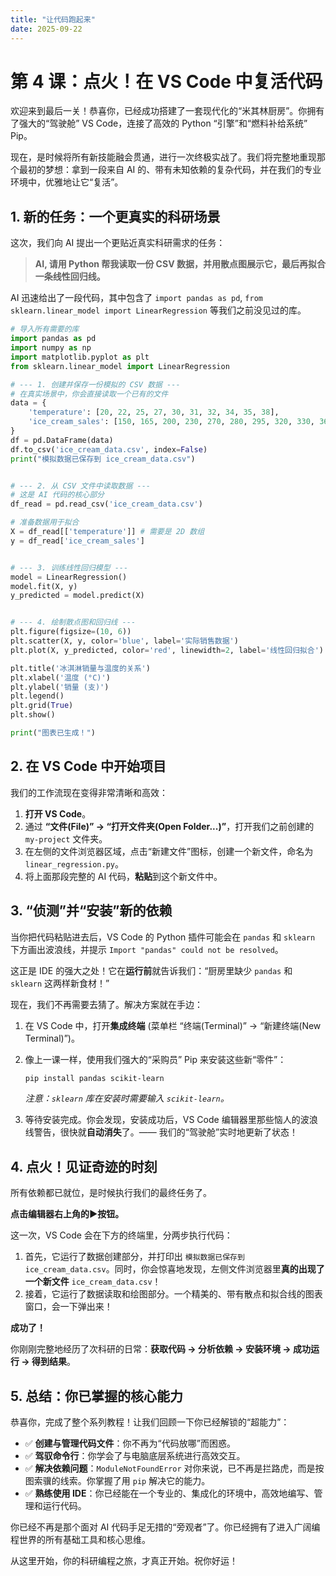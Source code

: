 ```yaml
---
title: "让代码跑起来"
date: 2025-09-22
---
```


# 第 4 课：点火！在 VS Code 中复活代码

欢迎来到最后一关！恭喜你，已经成功搭建了一套现代化的“米其林厨房”。你拥有了强大的“驾驶舱” VS Code，连接了高效的 Python “引擎”和“燃料补给系统” Pip。

现在，是时候将所有新技能融会贯通，进行一次终极实战了。我们将完整地重现那个最初的梦想：拿到一段来自 AI 的、带有未知依赖的复杂代码，并在我们的专业环境中，优雅地让它“复活”。

## 1. 新的任务：一个更真实的科研场景

这次，我们向 AI 提出一个更贴近真实科研需求的任务：

> **AI, 请用 Python 帮我读取一份 CSV 数据，并用散点图展示它，最后再拟合一条线性回归线。**

AI 迅速给出了一段代码，其中包含了 `import pandas as pd`, `from sklearn.linear_model import LinearRegression` 等我们之前没见过的库。

```python
# 导入所有需要的库
import pandas as pd
import numpy as np
import matplotlib.pyplot as plt
from sklearn.linear_model import LinearRegression

# --- 1. 创建并保存一份模拟的 CSV 数据 ---
# 在真实场景中，你会直接读取一个已有的文件
data = {
    'temperature': [20, 22, 25, 27, 30, 31, 32, 34, 35, 38],
    'ice_cream_sales': [150, 165, 200, 230, 270, 280, 295, 320, 330, 360]
}
df = pd.DataFrame(data)
df.to_csv('ice_cream_data.csv', index=False)
print("模拟数据已保存到 ice_cream_data.csv")


# --- 2. 从 CSV 文件中读取数据 ---
# 这是 AI 代码的核心部分
df_read = pd.read_csv('ice_cream_data.csv')

# 准备数据用于拟合
X = df_read[['temperature']] # 需要是 2D 数组
y = df_read['ice_cream_sales']


# --- 3. 训练线性回归模型 ---
model = LinearRegression()
model.fit(X, y)
y_predicted = model.predict(X)


# --- 4. 绘制散点图和回归线 ---
plt.figure(figsize=(10, 6))
plt.scatter(X, y, color='blue', label='实际销售数据')
plt.plot(X, y_predicted, color='red', linewidth=2, label='线性回归拟合')

plt.title('冰淇淋销量与温度的关系')
plt.xlabel('温度 (°C)')
plt.ylabel('销量 (支)')
plt.legend()
plt.grid(True)
plt.show()

print("图表已生成！")
```

## 2. 在 VS Code 中开始项目

我们的工作流现在变得非常清晰和高效：

1.  **打开 VS Code**。
2.  通过 **“文件(File)” -> “打开文件夹(Open Folder...)”**，打开我们之前创建的 `my-project` 文件夹。
3.  在左侧的文件浏览器区域，点击“新建文件”图标，创建一个新文件，命名为 `linear_regression.py`。
4.  将上面那段完整的 AI 代码，**粘贴**到这个新文件中。

<!-- 建议此处配图: VS Code 中新建文件并粘贴代码的截图 -->

## 3. “侦测”并“安装”新的依赖

当你把代码粘贴进去后，VS Code 的 Python 插件可能会在 `pandas` 和 `sklearn` 下方画出波浪线，并提示 `Import "pandas" could not be resolved`。

这正是 IDE 的强大之处！它在**运行前**就告诉我们：“厨房里缺少 `pandas` 和 `sklearn` 这两样新食材！”

现在，我们不再需要去猜了。解决方案就在手边：

1.  在 VS Code 中，打开**集成终端** (菜单栏 “终端(Terminal)” -> “新建终端(New Terminal)”)。
2.  像上一课一样，使用我们强大的“采购员” Pip 来安装这些新“零件”：
    ```bash
    pip install pandas scikit-learn
    ```
    *注意：`sklearn` 库在安装时需要输入 `scikit-learn`。*

3.  等待安装完成。你会发现，安装成功后，VS Code 编辑器里那些恼人的波浪线警告，很快就**自动消失**了。—— 我们的“驾驶舱”实时地更新了状态！

## 4. 点火！见证奇迹的时刻

所有依赖都已就位，是时候执行我们的最终任务了。

**点击编辑器右上角的▶按钮。**

这一次，VS Code 会在下方的终端里，分两步执行代码：
1.  首先，它运行了数据创建部分，并打印出 `模拟数据已保存到 ice_cream_data.csv`。同时，你会惊喜地发现，左侧文件浏览器里**真的出现了一个新文件** `ice_cream_data.csv`！
2.  接着，它运行了数据读取和绘图部分。一个精美的、带有散点和拟合线的图表窗口，会一下弹出来！

<!-- 建议此处配图: 最终弹出的 Matplotlib 图表窗口的截图 -->

**成功了！**

你刚刚完整地经历了次科研的日常：**获取代码 -> 分析依赖 -> 安装环境 -> 成功运行 -> 得到结果**。

## 5. 总结：你已掌握的核心能力

恭喜你，完成了整个系列教程！让我们回顾一下你已经解锁的“超能力”：

*   ✅ **创建与管理代码文件**：你不再为“代码放哪”而困惑。
*   ✅ **驾驭命令行**：你学会了与电脑底层系统进行高效交互。
*   ✅ **解决依赖问题**：`ModuleNotFoundError` 对你来说，已不再是拦路虎，而是按图索骥的线索。你掌握了用 `pip` 解决它的能力。
*   ✅ **熟练使用 IDE**：你已经能在一个专业的、集成化的环境中，高效地编写、管理和运行代码。

你已经不再是那个面对 AI 代码手足无措的“旁观者”了。你已经拥有了进入广阔编程世界的所有基础工具和核心思维。

从这里开始，你的科研编程之旅，才真正开始。祝你好运！